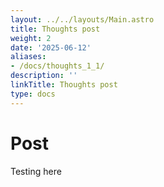 ```yaml
---
layout: ../../layouts/Main.astro
title: Thoughts post
weight: 2
date: '2025-06-12'
aliases:
- /docs/thoughts_1_1/
description: ''
linkTitle: Thoughts post
type: docs
---
```


# Post

Testing here
